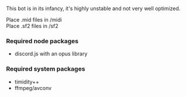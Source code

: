 This bot is in its infancy, it's highly unstable and not very well optimized.

Place .mid files in /midi  
Place .sf2 files in /sf2

### Required node packages
- discord.js with an opus library

### Required system packages
- timidity++
- ffmpeg/avconv
